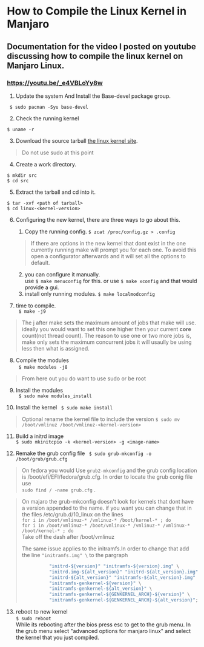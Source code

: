 # How to Compile the Linux Kernel in Manjaro
## Documentation for the video I posted on youtube discussing how to compile the linux kernel on Manjaro Linux.
### https://youtu.be/_e4VBLoYy8w
1. Update the system And Install the Base-devel package group.

``` $ sudo pacman -Syu base-devel```

2. Check the running kernel

``` $ uname -r ```

3. Download the source tarball [the linux kernel site](https://www.kernel.org).

> Do not use sudo at this point
4. Create a work directory.
```
$ mkdir src
$ cd src 
```
5. Extract the tarball and cd into it.
```
$ tar -xvf <path of tarball>
$ cd linux-<kernel-version>
```
6. Configuring the new kernel, there are three ways to go about this.
    1. Copy the running config. 
    ``` $ zcat /proc/config.gz > .config ```
    > If there are options in the new kernel that dont exist in the one currently running make will prompt you for each one. To avoid this open a configurator      afterwards and it will set all the options to default.  
    2. you can configure it manually.   
    use ``` $ make menuconfig ``` for this.
    or use ``` $ make xconfig ``` and that would provide a gui.  
    3. install only running modules.
    ``` $ make localmodconfig ```
    
7. time to compile.  
``` $ make -j9```
> The j after make sets the maximum amount of jobs that make will use. ideally you would want to set this one higher then your current **core** count(not thread count). The reason to use one or two more jobs is, make only sets the maximum concurrent jobs it will usaully be using less then what is assigned.

8. Compile the modules  
``` $ make modules -j8```


> From here out you do want to use sudo or be root 
9. Install the modules  
``` $ sudo make modules_install```  

10. Install the kernel
``` $ sudo make install```
> Optional rename the kernel file to include the version ```$ sudo mv /boot/vmlinuz /boot/vmlinuz-<kernel-version>``` 
11. Build a initrd image  
``` $ sudo mkinitcpio -k <kernel-version> -g <image-name> ```

12. Remake the grub config file
``` $ sudo grub-mkconfig -o /boot/grub/grub.cfg```
> On fedora you would Use ```grub2-mkconfig``` and the grub config location is /boot/efi/EFI/fedora/grub.cfg. In order to locate the grub conig file use  
> ```sudo find / -name grub.cfg``` .

> On majaro the grub-mkconfig doesn't look for kernels that dont have a version appended to the name. if you want you can change that in the files /etc/grub.d/10_linux
> on the lines  
> ``` for i in /boot/vmlinuz-* /vmlinuz-* /boot/kernel-* ; do ```  
> ``` for i in /boot/vmlinuz-* /boot/vmlinux-* /vmlinuz-* /vmlinux-* /boot/kernel-* ; do ```  
> Take off the dash after /boot/vmlinuz
> 
> The same issue applies to the initramfs.In order to change that add the line ``` "initramfs.img" \ ```
> to the pargraph
> ``` for i in "initrd.img-${version}" "initrd-${version}.img" "initrd-${version}.gz" \
>           "initrd-${version}" "initramfs-${version}.img" \
>           "initrd.img-${alt_version}" "initrd-${alt_version}.img" \
>           "initrd-${alt_version}" "initramfs-${alt_version}.img" \
>           "initramfs-genkernel-${version}" \
>           "initramfs-genkernel-${alt_version}" \
>           "initramfs-genkernel-${GENKERNEL_ARCH}-${version}" \
>           "initramfs-genkernel-${GENKERNEL_ARCH}-${alt_version}"; do
> ```

13. reboot to new kernel  
``` $ sudo reboot ```  
While its rebooting after the bios press esc to get to the grub menu. In the grub menu select "advanced options for manjaro linux" and select the kernel that you just compiled.
 
